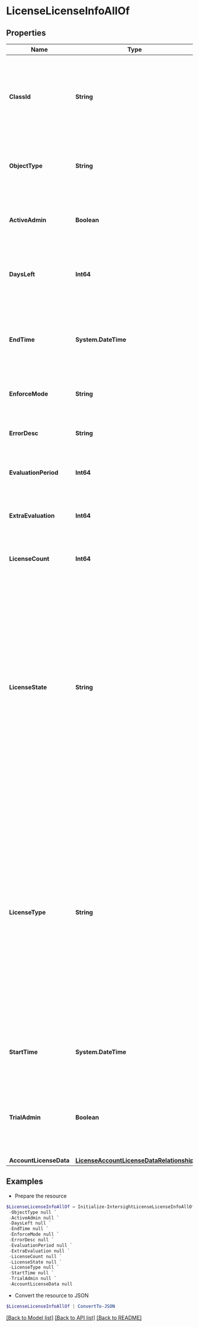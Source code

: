 # LicenseLicenseInfoAllOf
## Properties

Name | Type | Description | Notes
------------ | ------------- | ------------- | -------------
**ClassId** | **String** | The fully-qualified name of the instantiated, concrete type. This property is used as a discriminator to identify the type of the payload when marshaling and unmarshaling data. | [default to "license.LicenseInfo"]
**ObjectType** | **String** | The fully-qualified name of the instantiated, concrete type. The value should be the same as the &#39;ClassId&#39; property. | [default to "license.LicenseInfo"]
**ActiveAdmin** | **Boolean** | The license administrative state. Set this property to &#39;true&#39; to activate the license entitlements. | [optional] [readonly] 
**DaysLeft** | **Int64** | The number of days left for licenseState to stay in TrialPeriod or OutOfCompliance state. | [optional] [readonly] 
**EndTime** | **System.DateTime** | The date and time when the trial period expires. The value of the &#39;endTime&#39; property is set when the account enters the TrialPeriod or OutOfCompliance state. | [optional] [readonly] 
**EnforceMode** | **String** | The entitlement mode reported by Cisco Smart Software Manager. | [optional] [readonly] 
**ErrorDesc** | **String** | The detailed error message when there is any error related to this licensing entitlement. | [optional] [readonly] 
**EvaluationPeriod** | **Int64** | The default Trial or Grace period customer is entitled to. | [optional] 
**ExtraEvaluation** | **Int64** | The number of days the trial Trial or Grace period is extended. The trial or grace period can be extended once. | [optional] 
**LicenseCount** | **Int64** | The total number of devices claimed in the Intersight account. | [optional] [readonly] 
**LicenseState** | **String** | The license state defined by Intersight. The value may be one of NotLicensed, TrialPeriod, OutOfCompliance, Compliance, GraceExpired, or TrialExpired. * &#x60;NotLicensed&#x60; - The license token is neither activated nor registered. * &#x60;GraceExpired&#x60; - The license grace period has expired. * &#x60;TrialPeriod&#x60; - The 90 days of trial period. * &#x60;OutOfCompliance&#x60; - The license is out of compliance. * &#x60;Compliance&#x60; - The license is in compliance. * &#x60;TrialExpired&#x60; - The trial period of 90 days has expired. | [optional] [readonly] [default to "NotLicensed"]
**LicenseType** | **String** | The name of the Intersight license entitlement. For example, this property may be set to &#39;Essential&#39;. * &#x60;Base&#x60; - Base as a License type. It is default license type. * &#x60;Essential&#x60; - Essential as a License type. * &#x60;Standard&#x60; - Standard as a License type. * &#x60;Advantage&#x60; - Advantage as a License type. * &#x60;Premier&#x60; - Premier as a License type. * &#x60;IWO-Essential&#x60; - IWO-Essential as a License type. * &#x60;IWO-Advantage&#x60; - IWO-Advantage as a License type. * &#x60;IWO-Premier&#x60; - IWO-Premier as a License type. | [optional] [readonly] [default to "Base"]
**StartTime** | **System.DateTime** | The date and time when the licenseState entered the TrialPeriod or OutOfCompliance state. | [optional] [readonly] 
**TrialAdmin** | **Boolean** | The administrative state of the trial license. When the LicenseState is set to &#39;NotLicensed&#39;, &#39;trialAdmin&#39; can be set to true to start the trial period, i.e. licenseState is set to be TrialPeriod. | [optional] [readonly] 
**AccountLicenseData** | [**LicenseAccountLicenseDataRelationship**](LicenseAccountLicenseDataRelationship.md) |  | [optional] 

## Examples

- Prepare the resource
```powershell
$LicenseLicenseInfoAllOf = Initialize-IntersightLicenseLicenseInfoAllOf  -ClassId null `
 -ObjectType null `
 -ActiveAdmin null `
 -DaysLeft null `
 -EndTime null `
 -EnforceMode null `
 -ErrorDesc null `
 -EvaluationPeriod null `
 -ExtraEvaluation null `
 -LicenseCount null `
 -LicenseState null `
 -LicenseType null `
 -StartTime null `
 -TrialAdmin null `
 -AccountLicenseData null
```

- Convert the resource to JSON
```powershell
$LicenseLicenseInfoAllOf | ConvertTo-JSON
```

[[Back to Model list]](../README.md#documentation-for-models) [[Back to API list]](../README.md#documentation-for-api-endpoints) [[Back to README]](../README.md)

